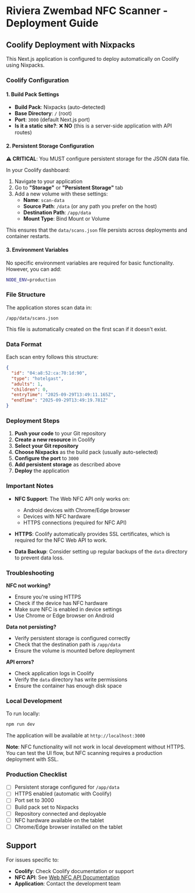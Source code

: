 # Riviera Zwembad NFC Scanner - Deployment Guide

## Coolify Deployment with Nixpacks

This Next.js application is configured to deploy automatically on Coolify using Nixpacks.

### Coolify Configuration

#### 1. Build Pack Settings
- **Build Pack**: Nixpacks (auto-detected)
- **Base Directory**: `/` (root)
- **Port**: `3000` (default Next.js port)
- **Is it a static site?**: ❌ **NO** (this is a server-side application with API routes)

#### 2. Persistent Storage Configuration

**⚠️ CRITICAL**: You MUST configure persistent storage for the JSON data file.

In your Coolify dashboard:

1. Navigate to your application
2. Go to **"Storage"** or **"Persistent Storage"** tab
3. Add a new volume with these settings:
   - **Name**: `scan-data`
   - **Source Path**: `/data` (or any path you prefer on the host)
   - **Destination Path**: `/app/data`
   - **Mount Type**: Bind Mount or Volume

This ensures that the `data/scans.json` file persists across deployments and container restarts.

#### 3. Environment Variables

No specific environment variables are required for basic functionality. However, you can add:

```bash
NODE_ENV=production
```

### File Structure

The application stores scan data in:
```
/app/data/scans.json
```

This file is automatically created on the first scan if it doesn't exist.

### Data Format

Each scan entry follows this structure:

```json
{
  "id": "04:a8:52:ca:70:1d:90",
  "type": "hotelgast",
  "adults": 1,
  "children": 0,
  "entryTime": "2025-09-29T13:49:11.165Z",
  "endTime": "2025-09-29T13:49:19.781Z"
}
```

### Deployment Steps

1. **Push your code** to your Git repository
2. **Create a new resource** in Coolify
3. **Select your Git repository**
4. **Choose Nixpacks** as the build pack (usually auto-selected)
5. **Configure the port** to `3000`
6. **Add persistent storage** as described above
7. **Deploy** the application

### Important Notes

- **NFC Support**: The Web NFC API only works on:
  - Android devices with Chrome/Edge browser
  - Devices with NFC hardware
  - HTTPS connections (required for NFC API)
  
- **HTTPS**: Coolify automatically provides SSL certificates, which is required for the NFC Web API to work.

- **Data Backup**: Consider setting up regular backups of the `data` directory to prevent data loss.

### Troubleshooting

**NFC not working?**
- Ensure you're using HTTPS
- Check if the device has NFC hardware
- Make sure NFC is enabled in device settings
- Use Chrome or Edge browser on Android

**Data not persisting?**
- Verify persistent storage is configured correctly
- Check that the destination path is `/app/data`
- Ensure the volume is mounted before deployment

**API errors?**
- Check application logs in Coolify
- Verify the `data` directory has write permissions
- Ensure the container has enough disk space

### Local Development

To run locally:

```bash
npm run dev
```

The application will be available at `http://localhost:3000`

**Note**: NFC functionality will not work in local development without HTTPS. You can test the UI flow, but NFC scanning requires a production deployment with SSL.

### Production Checklist

- [ ] Persistent storage configured for `/app/data`
- [ ] HTTPS enabled (automatic with Coolify)
- [ ] Port set to 3000
- [ ] Build pack set to Nixpacks
- [ ] Repository connected and deployable
- [ ] NFC hardware available on the tablet
- [ ] Chrome/Edge browser installed on the tablet

## Support

For issues specific to:
- **Coolify**: Check Coolify documentation or support
- **NFC API**: See [Web NFC API Documentation](https://developer.mozilla.org/en-US/docs/Web/API/Web_NFC_API)
- **Application**: Contact the development team
